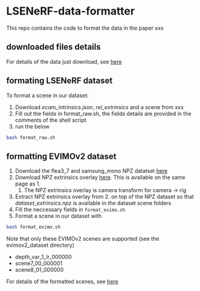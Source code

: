 # LSENeRF-data-formatter
This repo contains the code to format the data in the paper xxx

## downloaded files details
For details of the data just download, see [here](docs/scene-details.md)

## formating LSENeRF dataset
To format a scene in our dataset:
1. Download *ecam_intrinsics.json*, *rel_extrinsics* and a scene from xxx
2. Fill out the fields in format_raw.sh, the fields details are provided in the comments of the shell script
3. run the below
```bash
bash format_raw.sh
```

## formatting EVIMOv2 dataset
1. Download the flea3_7 and samsung_mono NPZ datatset [here](https://better-flow.github.io/evimo/download_evimo_2.html)
2. Download NPZ extrinsics overlay [here](https://better-flow.github.io/evimo/npz_extrinsics.zip). This is available on the same page as 1.
   1. The NPZ extrinsics overlay is camera transform for camera -> rig
3. Extract NPZ extrinsics overlay from 2. on top of the NPZ dataset so that *dataset_extrinsics.npz* is available in the dataset scene folders
4. Fill the neccessary fields in `format_evimo.sh`
5. Format a scene in our dataset with
```bash
bash format_evimo.sh
```
Note that only these EVIMOv2 scenes are supported (see the evimov2_dataset directory)
- depth_var_1_lr_000000
- scene7_00_000001
- scene8_01_000000

For details of the formatted scenes, see [here](docs/dataset-format.md)
